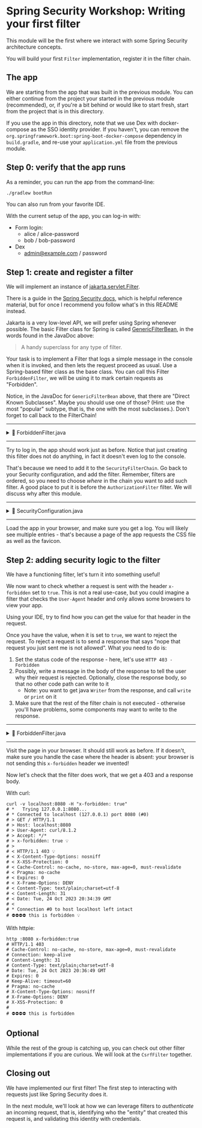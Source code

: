 # Spring Security Workshop: Writing your first filter

This module will be the first where we interact with some Spring Security architecture concepts.

You will build your first `Filter` implementation, register it in the filter chain.

## The app

We are starting from the app that was built in the previous module. You can either continue from the
project your started in the previous module (recommended), or, if you're a bit behind or would like
to start fresh, start from the project that is in this directory.

If you use the app in this directory, note that we use Dex with docker-compose as the SSO identity
provider. If you haven't, you can remove the `org.springframework.boot:spring-boot-docker-compose`
dependency in `build.gradle`, and re-use your `application.yml` file from the previous module.

## Step 0: verify that the app runs

As a reminder, you can run the app from the command-line:

```bash
./gradlew bootRun
```

You can also run from your favorite IDE.

With the current setup of the app, you can log-in with:

- Form login:
  - alice / alice-password
  - bob / bob-password
- Dex
  - admin@example.com / password

## Step 1: create and register a filter

We will implement an instance of
[jakarta.servlet.Filter](https://jakarta.ee/specifications/platform/9/apidocs/jakarta/servlet/filter).

There is a guide in the
[Spring Security docs](https://docs.spring.io/spring-security/reference/servlet/architecture.html#adding-custom-filter),
which is helpful reference material, but for once I recommend you follow what's in this README
instead.

Jakarta is a very low-level API, we will prefer using Spring whenever possible. The basic Filter
class for Spring is called
[GenericFilterBean](https://docs.spring.io/spring-framework/docs/current/javadoc-api/org/springframework/web/filter/GenericFilterBean.html),
in the words found in the JavaDoc above:

> A handy superclass for any type of filter.

Your task is to implement a Filter that logs a simple message in the console when it is invoked, and
then lets the request proceed as usual. Use a Spring-based filter class as the base class. You can
call this Filter `ForbiddenFilter`, we will be using it to mark certain requests as "Forbidden".

Notice, in the JavaDoc for `GenericFilterBean` above, that there are "Direct Known Subclasses".
Maybe you should use one of those? (Hint: use the most "popular" subtype, that is, the one with the
most subclasses.). Don't forget to call back to the FilterChain!

---

<details>

<summary>📖 ForbiddenFilter.java</summary>

```java
public class ForbiddenFilter extends OncePerRequestFilter {

    @Override
    protected void doFilterInternal(
            HttpServletRequest request,
            HttpServletResponse response,
            FilterChain filterChain) throws ServletException, IOException {
        System.out.println("~~~~> 👋 Hello from ForbiddenFilter!");
        filterChain.doFilter(request, response);
    }

}
```

</details>

---

Try to log in, the app should work just as before. Notice that just creating this filter does not do
anything, in fact it doesn't even log to the console.

That's because we need to add it to the `SecurityFilterChain`. Go back to your Security
configuration, and add the filter. Remember, filters are ordered, so you need to choose _where_ in
the chain you want to add such filter. A good place to put it is before the `AuthorizationFilter`
filter. We will discuss why after this module.

---

<details>

<summary>📖 SecurityConfiguration.java</summary>

```java
@Configuration
@EnableWebSecurity
public class SecurityConfiguration {

    @Bean
    public SecurityFilterChain securityFilterChain(HttpSecurity http) throws Exception {
        return http
                // ...
                .addFilterBefore(new ForbiddenFilter(), AuthorizationFilter.class)
                .build();
    }

    // ...
}
```

</details>

---

Load the app in your browser, and make sure you get a log. You will likely see multiple entries -
that's because a page of the app requests the CSS file as well as the favicon.

## Step 2: adding security logic to the filter

We have a functioning filter, let's turn it into something useful!

We now want to check whether a request is sent with the header `x-forbidden` set to `true`. This is not a real use-case, 
but you could imagine a filter that checks the `User-Agent` header and only allows some browsers to view your app.

Using your IDE, try to find how you can get the value for that header in the request.

Once you have the value, when it is set to `true`, we want to reject the request. To reject
a request is to send a response that says "nope that request you just sent me is not allowed". What
you need to do is:

1. Set the status code of the response - here, let's use `HTTP 403 - Forbidden`
2. Possibly, write a message in the body of the response to tell the user why their request is
   rejected. Optionally, close the response body, so that no other code path can write to it
   - Note: you want to get java `Writer` from the response, and call `write` or `print` on it
3. Make sure that the rest of the filter chain is not executed - otherwise you'll have problems,
   some components may want to write to the response.

---

<details>

<summary>📖 ForbiddenFilter.java</summary>

```java
public class ForbiddenFilter extends OncePerRequestFilter {

    @Override
    protected void doFilterInternal(
            HttpServletRequest request,
            HttpServletResponse response,
            FilterChain filterChain) throws ServletException, IOException {
        if ("true".equalsIgnoreCase(request.getHeader("x-forbidden"))) {
            // These two lines are required to have emojis in your responses.
            // - Character encoding needs to be set before you write to the response.
            // - Content-Type is for browser-based interactions
            // YES EMOJIS ARE VERY IMPORTANT, THANK YOU VERY MUCH
            response.setCharacterEncoding(StandardCharset.UTF_8.name());
            response.setContentType("text/plain;charset=utf-8");

            response.setStatus(HttpStatus.FORBIDDEN.value());
            response.getWriter().write("⛔⛔⛔⛔️ this is forbidden");
            response.getWriter().close(); // optional

            // Absolutely make sure you don't call the rest of the filter chain!!
            return;
        }

        filterChain.doFilter(request, response);
    }

}
```

</details>

---

Visit the page in your browser. It should still work as before. If it doesn't, make sure you handle
the case where the header is absent: your browser is not sending this `x-forbidden` header we
invented!

Now let's check that the filter does work, that we get a 403 and a response body.

With curl:

```shell
curl -v localhost:8080 -H "x-forbidden: true"
# *   Trying 127.0.0.1:8080...
# * Connected to localhost (127.0.0.1) port 8080 (#0)
# > GET / HTTP/1.1
# > Host: localhost:8080
# > User-Agent: curl/8.1.2
# > Accept: */*
# > x-forbidden: true 💡
# >
# < HTTP/1.1 403 💡
# < X-Content-Type-Options: nosniff
# < X-XSS-Protection: 0
# < Cache-Control: no-cache, no-store, max-age=0, must-revalidate
# < Pragma: no-cache
# < Expires: 0
# < X-Frame-Options: DENY
# < Content-Type: text/plain;charset=utf-8
# < Content-Length: 31
# < Date: Tue, 24 Oct 2023 20:34:39 GMT
# <
# * Connection #0 to host localhost left intact
# ⛔⛔⛔⛔️ this is forbidden 💡
```

With httpie:

```shell
http :8080 x-forbidden:true
# HTTP/1.1 403
# Cache-Control: no-cache, no-store, max-age=0, must-revalidate
# Connection: keep-alive
# Content-Length: 31
# Content-Type: text/plain;charset=utf-8
# Date: Tue, 24 Oct 2023 20:36:49 GMT
# Expires: 0
# Keep-Alive: timeout=60
# Pragma: no-cache
# X-Content-Type-Options: nosniff
# X-Frame-Options: DENY
# X-XSS-Protection: 0
#
# ⛔⛔⛔⛔️ this is forbidden
```

## Optional

While the rest of the group is catching up, you can check out other filter implementations if you
are curious. We will look at the `CsrfFilter` together.

## Closing out

We have implemented our first filter! The first step to interacting with requests just like Spring
Security does it.

In the next module, we'll look at how we can leverage filters to _authenticate_ an incoming request,
that is, identifying who the "entity" that created this request is, and validating this identity
with credentials.
